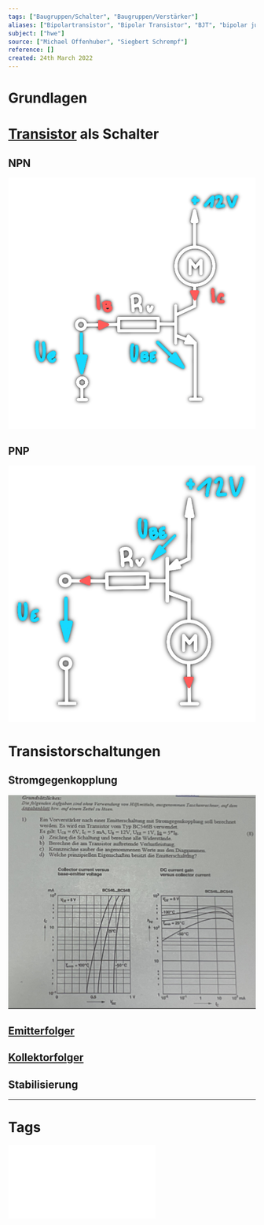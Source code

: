 ```yaml
---
tags: ["Baugruppen/Schalter", "Baugruppen/Verstärker"]
aliases: ["Bipolartransistor", "Bipolar Transistor", "BJT", "bipolar junction transistor"]
subject: ["hwe"]
source: ["Michael Offenhuber", "Siegbert Schrempf"]
reference: []
created: 24th March 2022
---
```


# Grundlagen

# [Transistor](hwe/{MOC}%20Transistor.md) als Schalter
## NPN
![330](hwe/assets/npn-schalter.png)
## PNP
![300](hwe/assets/pnp-schalter.png)
# Transistorschaltungen
## Stromgegenkopplung
![Pasted image 20230420115746](hwe/assets/Pasted%20image%2020230420115746.png)
## [Emitterfolger](hwe/Emitterfolger.md)
## [Kollektorfolger](hwe/Kollektorfolger.md)
## [](hwe/Stromversorgungseinheiten/Spannungsstabilisierung.md#Längstransistor%20mit%20Dioden%20Zener%20Diode%20Zener%20Diode|Längstransistor) Stabilisierung

---
# Tags
![Transistor_als_Schalter_intro](hwe/assets/pdf/Transistor_als_Schalter_intro.pdf)